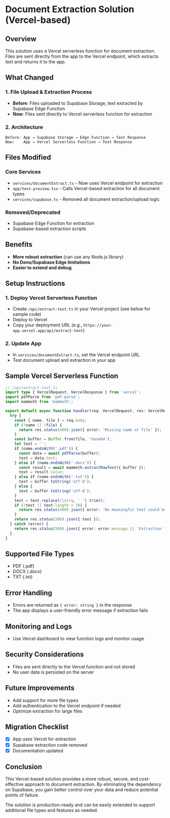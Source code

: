 # Document Extraction Solution (Vercel-based)

## Overview

This solution uses a Vercel serverless function for document extraction. Files are sent directly from the app to the Vercel endpoint, which extracts text and returns it to the app.

## What Changed

### 1. File Upload & Extraction Process
- **Before**: Files uploaded to Supabase Storage, text extracted by Supabase Edge Function
- **Now**: Files sent directly to Vercel serverless function for extraction

### 2. Architecture
```
Before: App → Supabase Storage → Edge Function → Text Response
Now:    App → Vercel Serverless Function → Text Response
```

## Files Modified

### Core Services
- `services/documentExtract.ts` - Now uses Vercel endpoint for extraction
- `app/text-preview.tsx` - Calls Vercel-based extraction for all document types
- `services/supabase.ts` - Removed all document extraction/upload logic

### Removed/Deprecated
- Supabase Edge Function for extraction
- Supabase-based extraction scripts

## Benefits

- **More robust extraction** (can use any Node.js library)
- **No Deno/Supabase Edge limitations**
- **Easier to extend and debug**

## Setup Instructions

### 1. Deploy Vercel Serverless Function
- Create `/api/extract-text.ts` in your Vercel project (see below for sample code)
- Deploy to Vercel
- Copy your deployment URL (e.g., `https://your-app.vercel.app/api/extract-text`)

### 2. Update App
- In `services/documentExtract.ts`, set the Vercel endpoint URL
- Test document upload and extraction in your app

## Sample Vercel Serverless Function

```ts
// /api/extract-text.ts
import type { VercelRequest, VercelResponse } from 'vercel';
import pdfParse from 'pdf-parse';
import mammoth from 'mammoth';

export default async function handler(req: VercelRequest, res: VercelResponse) {
  try {
    const { name, file } = req.body;
    if (!name || !file) {
      return res.status(400).json({ error: 'Missing name or file' });
    }
    const buffer = Buffer.from(file, 'base64');
    let text = '';
    if (name.endsWith('.pdf')) {
      const data = await pdfParse(buffer);
      text = data.text;
    } else if (name.endsWith('.docx')) {
      const result = await mammoth.extractRawText({ buffer });
      text = result.value;
    } else if (name.endsWith('.txt')) {
      text = buffer.toString('utf-8');
    } else {
      text = buffer.toString('utf-8');
    }
    text = text.replace(/\s+/g, ' ').trim();
    if (!text || text.length < 10) {
      return res.status(400).json({ error: 'No meaningful text could be extracted' });
    }
    return res.status(200).json({ text });
  } catch (error) {
    return res.status(500).json({ error: error.message || 'Extraction failed' });
  }
}
```

## Supported File Types
- PDF (.pdf)
- DOCX (.docx)
- TXT (.txt)

## Error Handling
- Errors are returned as `{ error: string }` in the response
- The app displays a user-friendly error message if extraction fails

## Monitoring and Logs
- Use Vercel dashboard to view function logs and monitor usage

## Security Considerations
- Files are sent directly to the Vercel function and not stored
- No user data is persisted on the server

## Future Improvements
- Add support for more file types
- Add authentication to the Vercel endpoint if needed
- Optimize extraction for large files

## Migration Checklist
- [x] App uses Vercel for extraction
- [x] Supabase extraction code removed
- [x] Documentation updated

## Conclusion

This Vercel-based solution provides a more robust, secure, and cost-effective approach to document extraction. By eliminating the dependency on Supabase, you gain better control over your data and reduce potential points of failure.

The solution is production-ready and can be easily extended to support additional file types and features as needed. 